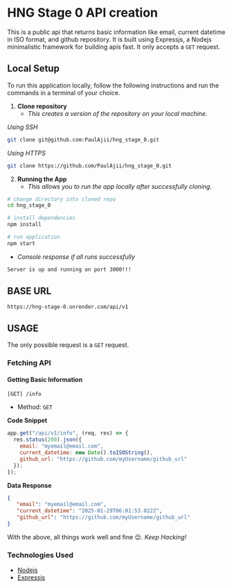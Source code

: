 # HNG Stage 0 API creation

This is a public api that returns basic information like email, current datetime in ISO format, and github repository.
It is built using Expressjs, a Nodejs minimalistic framework for building apis fast.
It only accepts a `GET` request.

## Local Setup
To run this application locally, follow the following instructions and run the commands in a terminal of your choice.

1. **Clone repository**
   - *This creates a version of the repository on your local machine.*

*Using SSH*
```bash
git clone git@github.com:PaulAjii/hng_stage_0.git
```

*Using HTTPS*
```bash
git clone https://github.com/PaulAjii/hng_stage_0.git
```

2. **Running the App**
   - *This allows you to run the app locally after successfully cloning.*
```bash
# change directory into cloned repo
cd hng_stage_0

# install dependencies
npm install

# run application
npm start
```

- *Console response if all runs successfully*
```bash
Server is up and running on port 3000!!!
```

## BASE URL
`https://hng-stage-0.onrender.com/api/v1`
## USAGE
The only possible request is a `GET` request.
### Fetching API
#### Getting Basic Information
`[GET] /info`
- Method: `GET`

**Code Snippet**
```javascript
app.get("/api/v1/info", (req, res) => {
  res.status(200).json({
    email: "myemail@email.com",
    current_datetime: new Date().toISOString(),
    github_url: "https://github.com/myUsername/github_url"
  });
});
```

**Data Response**
```json
{
   "email": "myemail@email.com",
   "current_datetime": "2025-01-29T06:01:53.022Z",
   "github_url": "https://github.com/myUsername/github_url"
}
```

With the above, all things work well and fine 😌. *Keep Hacking!*

### Technologies Used
- [Nodejs](https://nodejs.org)
- [Expressjs](https://expressjs.com)
